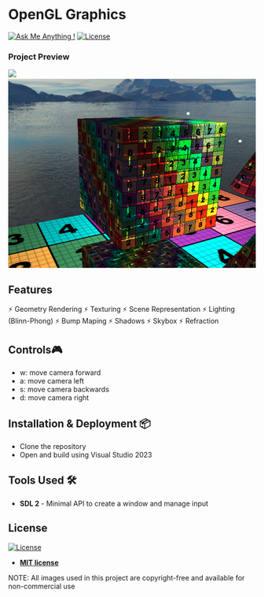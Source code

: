 # OpenGL Graphics

[![Ask Me Anything !](https://img.shields.io/badge/ask%20me-linkedin-1abc9c.svg)](https://www.linkedin.com/in/diegorr/)
[![License](http://img.shields.io/:license-mit-blue.svg?style=flat-square)](http://badges.mit-license.org)

### Project Preview
<img src="OpenGLGraphics/Content/Showcase/Showcase.gif" width="900">
<img src="OpenGLGraphics/Content/Showcase/Showcase.png" width="900">

## Features 
⚡️ Geometry Rendering
⚡️ Texturing
⚡️ Scene Representation
⚡️ Lighting (Blinn-Phong)
⚡️ Bump Maping
⚡️ Shadows
⚡️ Skybox
⚡️ Refraction

## Controls🎮 
- w: move camera forward
- a: move camera left
- s: move camera backwards
- d: move camera right

## Installation & Deployment 📦
- Clone the repository
- Open and build using Visual Studio 2023

## Tools Used 🛠️
* <b>SDL 2</b> - Minimal API to create a window and manage input

## License
[![License](http://img.shields.io/:license-mit-blue.svg?style=flat-square)](http://badges.mit-license.org)

- **[MIT license](http://opensource.org/licenses/mit-license.php)**

NOTE: All images used in this project are copyright-free and available for non-commercial use
